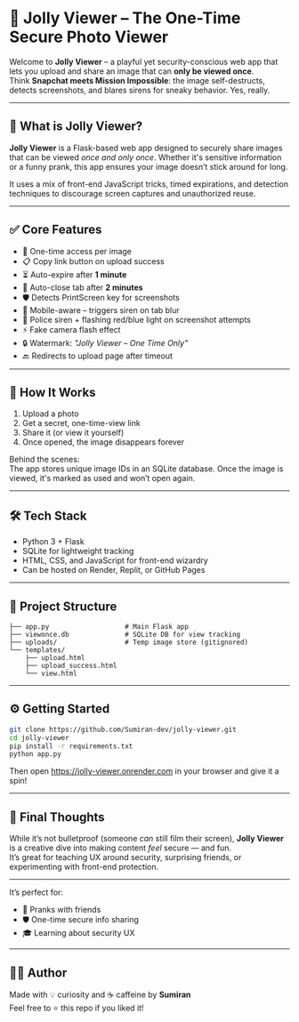 # 🚨 Jolly Viewer – The One-Time Secure Photo Viewer

Welcome to **Jolly Viewer** – a playful yet security-conscious web app that lets you upload and share an image that can **only be viewed once**.  
Think **Snapchat meets Mission Impossible**: the image self-destructs, detects screenshots, and blares sirens for sneaky behavior. Yes, really.

---

## 🔐 What is Jolly Viewer?

**Jolly Viewer** is a Flask-based web app designed to securely share images that can be viewed *once and only once*. Whether it's sensitive information or a funny prank, this app ensures your image doesn’t stick around for long. 

It uses a mix of front-end JavaScript tricks, timed expirations, and detection techniques to discourage screen captures and unauthorized reuse.

---

## ✅ Core Features

- 🔗 One-time access per image  
- 📋 Copy link button on upload success  
- ⏳ Auto-expire after **1 minute**  
- 🔁 Auto-close tab after **2 minutes**  
- 🛡️ Detects PrintScreen key for screenshots  
- 📱 Mobile-aware – triggers siren on tab blur  
- 🚨 Police siren + flashing red/blue light on screenshot attempts  
- ⚡ Fake camera flash effect  
- 🔒 Watermark: *"Jolly Viewer – One Time Only"*  
- 🔙 Redirects to upload page after timeout  

---

## 🧪 How It Works

1. Upload a photo  
2. Get a secret, one-time-view link  
3. Share it (or view it yourself)  
4. Once opened, the image disappears forever  

Behind the scenes:  
The app stores unique image IDs in an SQLite database. Once the image is viewed, it's marked as used and won’t open again.

---

## 🛠 Tech Stack

- Python 3 + Flask  
- SQLite for lightweight tracking  
- HTML, CSS, and JavaScript for front-end wizardry  
- Can be hosted on Render, Replit, or GitHub Pages

---

## 📁 Project Structure

```
├── app.py                   # Main Flask app
├── viewonce.db              # SQLite DB for view tracking
├── uploads/                 # Temp image store (gitignored)
└── templates/
    ├── upload.html
    ├── upload_success.html
    └── view.html
```

---

## ⚙️ Getting Started

```bash
git clone https://github.com/Sumiran-dev/jolly-viewer.git
cd jolly-viewer
pip install -r requirements.txt
python app.py
```

Then open https://jolly-viewer.onrender.com in your browser and give it a spin!

---

## 🤖 Final Thoughts

While it’s not bulletproof (someone *can* still film their screen), **Jolly Viewer** is a creative dive into making content *feel* secure — and fun.  
It’s great for teaching UX around security, surprising friends, or experimenting with front-end protection.

---

It’s perfect for:
- 💬 Pranks with friends
- 🛡️ One-time secure info sharing
- 🎓 Learning about security UX

---

## 🧑‍💻 Author

Made with 💡 curiosity and ☕ caffeine by **Sumiran**  
Feel free to ⭐ this repo if you liked it!

